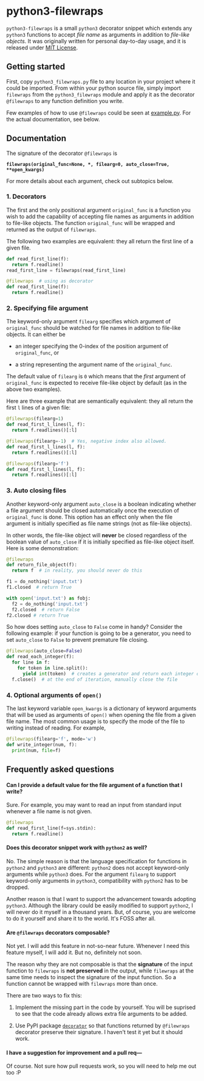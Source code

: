 # python3-filewraps

`python3-filewraps` is a small `python3` decorator snippet which extends any `python3` functions to accept _file name_ as arguments in addition to _file-like objects_. It was originally written for personal day-to-day usage, and it is released under [MIT License](LICENSE).


## Getting started

First, copy `python3_filewraps.py` file to any location in your project where it could be imported. From within your python source file, simply import `filewraps` from the `python3_filewraps` module and apply it as the decorator `@filewraps` to any function definition you write.

Few examples of how to use `@filewraps` could be seen at [example.py](./example.py). For the actual documentation, see below.


## Documentation

The signature of the decorator `@filewraps` is

**`filewraps(original_func=None, *, filearg=0, auto_close=True, **open_kwargs)`**

For more details about each argument, check out subtopics below.

### 1. Decorators

The first­ and the only positional argument `original_func` is a function you wish to add the capability of accepting file names as arguments in addition to file-like objects. The function `original_func` will be wrapped and returned as the output of `filewraps`.

The following two examples are equivalent: they all return the first line of a given file.

```python
def read_first_line(f):
  return f.readline()
read_first_line = filewraps(read_first_line)
```

```python
@filewraps  # using as decorator
def read_first_line(f):
  return f.readline()
```

### 2. Specifying file argument

The keyword-only argument `filearg` specifies which argument of `original_func` should be watched for file names in addition to file-like objects. It can either be

- an integer specifying the 0-index of the position argument of `original_func`, or

- a string representing the argument name of the `original_func`.

The default value of `filearg` is `0` which means that the *first* argument of `original_func` is expected to receive file-like object by default (as in the above two examples).

Here are three example that are semantically equivalent: they all return the first `l` lines of a given file:

```python
@filewraps(filearg=1)
def read_first_l_lines(l, f):
  return f.readlines()[:l]
```

```python
@filewraps(filearg=-1)  # Yes, negative index also allowed.
def read_first_l_lines(l, f):
  return f.readlines()[:l]
```

```python
@filewraps(filearg='f')
def read_first_l_lines(l, f):
  return f.readlines()[:l]
```

### 3. Auto closing files

Another keyword-only argument `auto_close` is a boolean indicating whether a file argument should be closed automatically once the execution of `original_func` is done. This option has an effect only when the file argument is initially specified as file name strings (not as file-like objects).

In other words, the file-like object will **never** be closed regardless of the boolean value of `auto_close` if it is initially specified as file-like object itself. Here is some demonstration:

```python
@filewraps
def return_file_object(f):
  return f  # in reality, you should never do this

f1 = do_nothing('input.txt')
f1.closed  # return True

with open('input.txt') as fobj:
  f2 = do_nothing('input.txt')
  f2.closed  # return False
f2.closed # return True
```

So how does setting `auto_close` to `False` come in handy? Consider the following example: if your function is going to be a generator, you need to set `auto_close` to `False` to prevent premature file closing.

```python
@filewraps(auto_close=False)
def read_each_integer(f):
  for line in f:
    for token in line.split():
      yield int(token)  # creates a generator and return each integer one by one
  f.close()  # at the end of iteration, manually close the file
```

### 4. Optional arguments of `open()`

The last keyword variable `open_kwargs` is a dictionary of keyword arguments that will be used as arguments of `open()` when opening the file from a given file name. The most common usage is to specify the mode of the file to writing instead of reading. For example,

```python
@filewraps(filearg='f', mode='w')
def write_integer(num, f):
  print(num, file=f)
```

## Frequently asked questions

#### Can I provide a default value for the file argument of a function that I write?

Sure. For example, you may want to read an input from standard input whenever a file name is not given.

```python
@filewraps
def read_first_line(f=sys.stdin):
  return f.readline()
```

#### Does this decorator snippet work with `python2` as well?

No. The simple reason is that the language specification for functions in `python2` and `python3` are different: `python2` does not accept keyword-only arguments while `python3` does. For the argument `filearg` to support keyword-only arguments in `python3`, compatibility with `python2` has to be dropped.

Another reason is that I want to support the advancement towards adopting `python3`. Although the library could be easily modified to support `python2`, I will never do it myself in a thousand years. But, of course, you are welcome to do it yourself and share it to the world. It's FOSS after all.

#### Are `@filewraps` decorators composable?

Not yet. I will add this feature in not-so-near future. Whenever I need this feature myself, I will add it. But no, definitely not soon.

The reason why they are not composable is that the **signature** of the input function to `filewraps` is **not preserved** in the output, while `filewraps` at the same time needs to inspect the signature of the input function. So a function cannot be wrapped with `filewraps` more than once.

There are two ways to fix this:

1.  Implement the missing part in the code by yourself. You will be suprised to see that the code already allows extra file arguments to be added.

2.  Use PyPI package [`decorator`](https://pypi.python.org/pypi/decorator) so that functions returned by `@filewraps` decorator preserve their signature. I haven't test it yet but it should work.

#### I have a suggestion for improvement and a pull req&mdash; ####

Of course. Not sure how pull requests work, so you will need to help me out too :P

